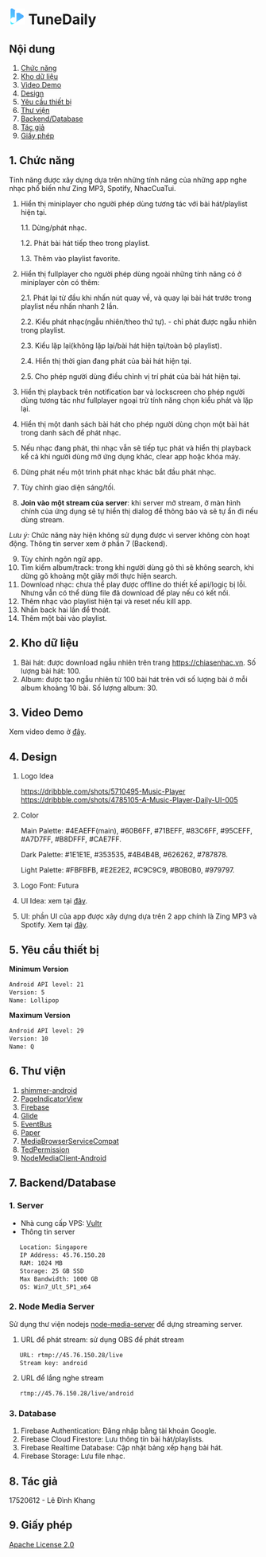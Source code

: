# ![Image](/WorkInProgress/Logo/icon.png) TuneDaily

## Nội dung
1. [Chức năng](#1-chức-năng)
2. [Kho dữ liệu](#2-kho-dữ-liệu)
3. [Video Demo](#3-video-demo)
4. [Design](#4-design)
5. [Yêu cầu thiết bị](#5-yêu-cầu-thiết-bị)
6. [Thư viện](#6-thư-viện)
7. [Backend/Database](#7-backenddatabase)
8. [Tác giả](#8-tác-giả)
9. [Giấy phép](#9-giấy-phép)

## 1. Chức năng
Tính năng được xây dựng dựa trên những tính năng của những app nghe nhạc phổ biến như Zing MP3, Spotify, NhacCuaTui.
1. Hiển thị miniplayer cho người phép dùng tương tác với bài hát/playlist hiện tại.
   
   1.1. Dừng/phát nhạc.

   1.2. Phát bài hát tiếp theo trong playlist.

   1.3. Thêm vào playlist favorite.
2. Hiển thị fullplayer cho người phép dùng ngoài những tính năng có ở miniplayer còn có thêm:

   2.1. Phát lại từ đầu khi nhấn nút quay về, và quay lại bài hát trước trong playlist nếu nhấn nhanh 2 lần.

   2.2. Kiểu phát nhạc(ngẫu nhiên/theo thứ tự). - chỉ phát được ngẫu nhiên trong playlist.

   2.3. Kiểu lặp lại(không lặp lại/bài hát hiện tại/toàn bộ playlist).

   2.4. Hiển thị thời gian đang phát của bài hát hiện tại.

   2.5. Cho phép người dùng điều chỉnh vị trí phát của bài hát hiện tại.

3. Hiển thị playback trên notification bar và lockscreen cho phép người dùng tương tác như fullplayer ngoại trừ tính năng chọn kiểu phát và lặp lại.
4. Hiển thị một danh sách bài hát cho phép người dùng chọn một bài hát trong danh sách để phát nhạc.
5. Nếu nhạc đang phát, thì nhạc vẫn sẽ tiếp tục phát và hiển thị playback kể cả khi người dùng mở ứng dụng khác, clear app hoặc khóa máy.
6. Dừng phát nếu một trình phát nhạc khác bắt đầu phát nhạc.
7. Tùy chỉnh giao diện sáng/tối.
8. **Join vào một stream của server**: khi server mở stream, ở màn hình chính của ứng dụng sẽ tự hiển thị dialog để thông báo và sẽ tự ẩn đi nếu dùng stream.

*Lưu ý:* Chức năng này hiện không sử dụng được vì server không còn hoạt động. Thông tin server xem ở phần 7 (Backend).

9.  Tùy chỉnh ngôn ngữ app.
10.  Tìm kiếm album/track: trong khi người dùng gõ thì sẽ không search, khi dừng gõ khoảng một giây mới thực hiện search.
11.  Download nhạc: chưa thể play được offline do thiết kế api/logic bị lỗi. Nhưng vẫn có thể dùng file đã download để play nếu có kết nối.
12.  Thêm nhạc vào playlist hiện tại và reset nếu kill app.
13.  Nhấn back hai lần để thoát.
14.  Thêm một bài vào playlist.

## 2. Kho dữ liệu
1. Bài hát: được download ngẫu nhiên trên trang https://chiasenhac.vn. Số lượng bài hát: 100.
2. Album: được tạo ngẫu nhiên từ 100 bài hát trên với số lượng bài ở mỗi album khoảng 10 bài. Số lượng album: 30.

## 3. Video Demo
Xem video demo ở [đây](/WorkInProgress/video-demo.mp4).

## 4. Design
1. Logo Idea

   https://dribbble.com/shots/5710495-Music-Player
   https://dribbble.com/shots/4785105-A-Music-Player-Daily-UI-005
2. Color

   Main Palette: #4EAEFF(main), #60B6FF, #71BEFF, #83C6FF, #95CEFF, #A7D7FF, #B8DFFF, #CAE7FF.

   Dark Palette: #1E1E1E, #353535, #4B4B4B, #626262, #787878.

   Light Palette: #FBFBFB, #E2E2E2, #C9C9C9, #B0B0B0, #979797.

3. Logo Font: Futura
4. UI Idea: xem tại [đây](/WorkInProgress/Idea).
5. UI: phần UI của app được xây dựng dựa trên 2 app chính là Zing MP3 và Spotify. Xem tại [đây](/WorkInProgress/UI).

## 5. Yêu cầu thiết bị
**Minimum Version**
```
Android API level: 21
Version: 5
Name: Lollipop
```
**Maximum Version**
```
Android API level: 29
Version: 10
Name: Q
```

## 6. Thư viện
1. [shimmer-android](https://github.com/facebook/shimmer-android)
2. [PageIndicatorView](https://github.com/romandanylyk/PageIndicatorView)
3. [Firebase](https://firebase.google.com/docs/android/setup?authuser=0)
4. [Glide](https://github.com/bumptech/glide)
5. [EventBus](https://github.com/greenrobot/EventBus)
6. [Paper](https://github.com/pilgr/Paper)
7. [MediaBrowserServiceCompat](https://developer.android.com/guide/topics/media-apps/audio-app/building-an-audio-app)
8. [TedPermission](https://github.com/ParkSangGwon/TedPermission)
9. [NodeMediaClient-Android](https://github.com/NodeMedia/NodeMediaClient-Android)

## 7. Backend/Database
### 1. Server
* Nhà cung cấp VPS: [Vultr](https://www.vultr.com/)
* Thông tin server
```
   Location: Singapore
   IP Address: 45.76.150.28
   RAM: 1024 MB
   Storage: 25 GB SSD
   Max Bandwidth: 1000 GB
   OS: Win7_Ult_SP1_x64
```
### 2. Node Media Server
Sử dụng thư viện nodejs [node-media-server](https://www.npmjs.com/package/node-media-server) để dựng streaming server.
1. URL để phát stream: sử dụng OBS để phát stream
```
   URL: rtmp://45.76.150.28/live
   Stream key: android
```
2. URL để lắng nghe stream
```
   rtmp://45.76.150.28/live/android
```

### 3. Database
1. Firebase Authentication: Đăng nhập bằng tài khoản Google.
2. Firebase Cloud Firestore: Lưu thông tin bài hát/playlists.
3. Firebase Realtime Database: Cập nhật bảng xếp hạng bài hát.
4. Firebase Storage: Lưu file nhạc.

## 8. Tác giả
17520612 - Lê Đình Khang
## 9. Giấy phép
[Apache License 2.0](/LICENSE.md)
